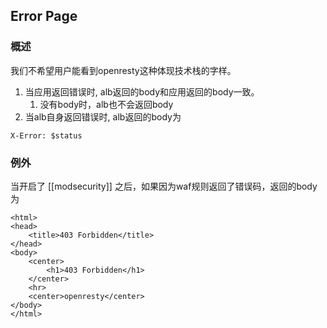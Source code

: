 ## Error Page
### 概述
我们不希望用户能看到openresty这种体现技术栈的字样。
1. 当应用返回错误时, alb返回的body和应用返回的body一致。
	1. 没有body时，alb也不会返回body
2. 当alb自身返回错误时, alb返回的body为
```
X-Error: $status
```
### 例外
当开启了 [[modsecurity]] 之后，如果因为waf规则返回了错误码，返回的body为
```
<html>
<head>
    <title>403 Forbidden</title>
</head>
<body>
    <center>
        <h1>403 Forbidden</h1>
    </center>
    <hr>
    <center>openresty</center>
</body>
</html>
```
